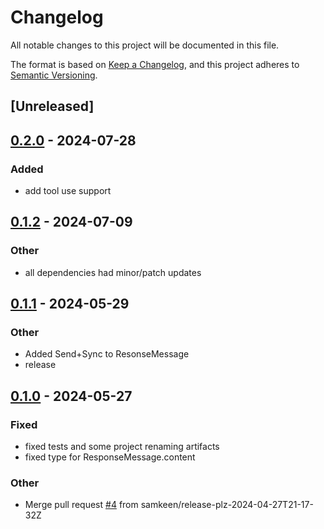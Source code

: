 # Changelog
All notable changes to this project will be documented in this file.

The format is based on [Keep a Changelog](https://keepachangelog.com/en/1.0.0/),
and this project adheres to [Semantic Versioning](https://semver.org/spec/v2.0.0.html).

## [Unreleased]

## [0.2.0](https://github.com/samkeen/llm-bridge/compare/v0.1.2...v0.2.0) - 2024-07-28

### Added
- add tool use support

## [0.1.2](https://github.com/samkeen/llm-bridge/compare/v0.1.1...v0.1.2) - 2024-07-09

### Other
- all dependencies had minor/patch updates

## [0.1.1](https://github.com/samkeen/llm-bridge/compare/v0.1.0...v0.1.1) - 2024-05-29

### Other
- Added Send+Sync to ResonseMessage
- release

## [0.1.0](https://github.com/samkeen/llm-bridge/releases/tag/v0.1.0) - 2024-05-27

### Fixed
- fixed tests and some project renaming artifacts
- fixed type for ResponseMessage.content

### Other
- Merge pull request [#4](https://github.com/samkeen/llm-bridge/pull/4) from samkeen/release-plz-2024-04-27T21-17-32Z

